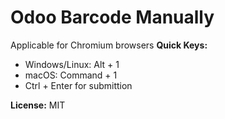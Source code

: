 # Odoo Barcode Manually

Applicable for Chromium browsers
**Quick Keys:** 
- Windows/Linux: Alt + 1
- macOS: Command + 1
- Ctrl + Enter for submittion

**License:**
MIT